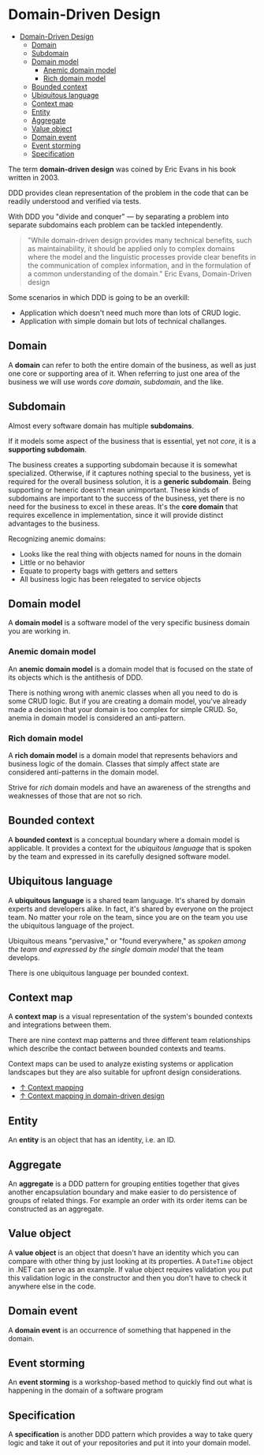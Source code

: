 # Domain-Driven Design

- [Domain-Driven Design](#domain-driven-design)
  - [Domain](#domain)
  - [Subdomain](#subdomain)
  - [Domain model](#domain-model)
    - [Anemic domain model](#anemic-domain-model)
    - [Rich domain model](#rich-domain-model)
  - [Bounded context](#bounded-context)
  - [Ubiquitous language](#ubiquitous-language)
  - [Context map](#context-map)
  - [Entity](#entity)
  - [Aggregate](#aggregate)
  - [Value object](#value-object)
  - [Domain event](#domain-event)
  - [Event storming](#event-storming)
  - [Specification](#specification)

The term **domain-driven design** was coined by Eric Evans in his book written in 2003.

DDD provides clean representation of the problem in the code that can be readily understood and verified via tests.

With DDD you "divide and conquer" — by separating a problem into separate subdomains each problem can be tackled intependently.

> "While domain-driven design provides many technical benefits, such as maintainability, it should be applied only to complex domains where the model and the linguistic processes provide clear benefits in the communication of complex information, and in the formulation of a common understanding of the domain." Eric Evans, Domain-Driven design

Some scenarios in which DDD is going to be an overkill:

- Application which doesn't need much more than lots of CRUD logic.
- Application with simple domain but lots of technical challanges.

## Domain

A **domain** can refer to both the entire domain of the business, as well as just one core or supporting area of it. When referring to just one area of the business we will use words *core domain*, *subdomain*, and the like.

## Subdomain

Almost every software domain has multiple **subdomains**.

If it models some aspect of the business that is essential, yet not *core*, it is a **supporting subdomain**.

The business creates a supporting subdomain because it is somewhat specialized. Otherwise, if it captures nothing special to the business, yet is required for the overall business solution, it is a **generic subdomain**. Being supporting or heneric doesn't mean unimportant. These kinds of subdomains are important to the success of the business, yet there is no need for the business to excel in these areas. It's the **core domain** that requires excellence in implementation, since it will provide distinct advantages to the business.

Recognizing anemic domains:

- Looks like the real thing with objects named for nouns in the domain
- Little or no behavior
- Equate to property bags with getters and setters
- All business logic has been relegated to service objects

## Domain model

A **domain model** is a software model of the very specific business domain you are working in.

### Anemic domain model

An **anemic domain model** is a domain model that is focused on the state of its objects which is the antithesis of DDD.

There is nothing wrong with anemic classes when all you need to do is some CRUD logic. But if you are creating a domain model, you've already made a decision that your domain is too complex for simple CRUD. So, anemia in domain model is considered an anti-pattern.

### Rich domain model

A **rich domain model** is a domain model that represents behaviors and business logic of the domain. Classes that simply affect state are considered anti-patterns in the domain model.

Strive for *rich* domain models and have an awareness of the strengths and weaknesses of those that are not so rich.

## Bounded context

A **bounded context** is a conceptual boundary where a domain model is applicable. It provides a context for the *ubiquitous language* that is spoken by the team and expressed in its carefully designed software model.

## Ubiquitous language

A **ubiquitous language** is a shared team language. It's shared by domain experts and developers alike. In fact, it's shared by everyone on the project team. No matter your role on the team, since you are on the team you use the ubiquitous language of the project.

Ubiquitous means "pervasive," or "found everywhere," as *spoken among the team and expressed by the single domain model* that the team develops.

There is one ubiquitous language per bounded context.

## Context map

A **context map** is a visual representation of the system's bounded contexts and integrations between them.

There are nine context map patterns and three different team relationships which describe the contact between bounded contexts and teams.

Context maps can be used to analyze existing systems or application landscapes but they are also suitable for upfront design considerations.

- [↑ Context mapping](https://github.com/ddd-crew/context-mapping)
- [↑ Context mapping in domain-driven design](https://medium.com/ingeniouslysimple/context-mapping-in-domain-driven-design-9063465d2eb8)

## Entity

An **entity** is an object that has an identity, i.e. an ID.

## Aggregate

An **aggregate** is a DDD pattern for grouping entities together that gives another encapsulation boundary and make easier to do persistence of groups of related things. For example an order with its order items can be constructed as an aggregate.

## Value object

A **value object** is an object that doesn't have an identity which you can compare with other thing by just looking at its properties. A `DateTime` object in .NET can serve as an example. If value object requires validation you put this validation logic in the constructor and then you don't have to check it anywhere else in the code.

## Domain event

A **domain event** is an occurrence of something that happened in the domain.

## Event storming

An **event storming** is a workshop-based method to quickly find out what is happening in the domain of a software program

## Specification

A **specification** is another DDD pattern which provides a way to take query logic and take it out of your repositories and put it into your domain model.
